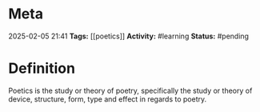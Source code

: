 # Meta
2025-02-05 21:41
**Tags:** [[poetics]]
**Activity:** #learning 
**Status:** #pending 

# Definition
Poetics is the study or theory of poetry, specifically the study or theory of device, structure, form, type and effect in regards to poetry.
